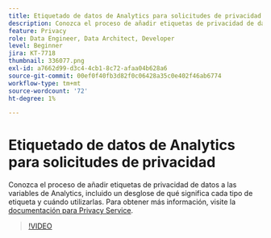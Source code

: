 ```yaml
---
title: Etiquetado de datos de Analytics para solicitudes de privacidad
description: Conozca el proceso de añadir etiquetas de privacidad de datos a las variables de Analytics, incluido un desglose de qué significa cada tipo de etiqueta y cuándo utilizarlas.
feature: Privacy
role: Data Engineer, Data Architect, Developer
level: Beginner
jira: KT-7718
thumbnail: 336077.png
exl-id: a7662d99-d3c4-4cb1-8c72-afaa04b628a6
source-git-commit: 00ef0f40fb3d82f0c06428a35c0e402f46ab6774
workflow-type: tm+mt
source-wordcount: '72'
ht-degree: 1%

---
```


# Etiquetado de datos de Analytics para solicitudes de privacidad

Conozca el proceso de añadir etiquetas de privacidad de datos a las variables de Analytics, incluido un desglose de qué significa cada tipo de etiqueta y cuándo utilizarlas. Para obtener más información, visite la [documentación para Privacy Service](https://experienceleague.adobe.com/docs/experience-platform/privacy/home.html?lang=es).

>[!VIDEO](https://video.tv.adobe.com/v/336077?learn=on)
